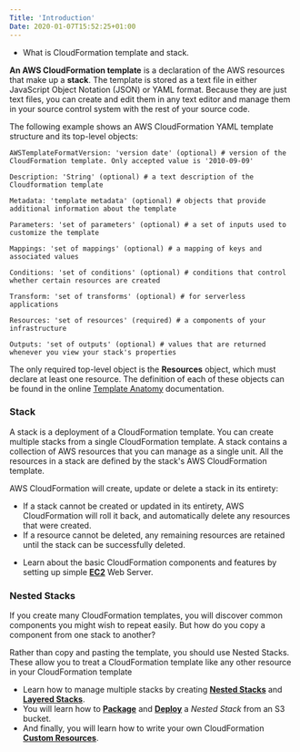 ```yaml
---
Title: 'Introduction'
Date: 2020-01-07T15:52:25+01:00
---
```


+ What is CloudFormation template and stack.

**An AWS CloudFormation template** is a declaration of the AWS resources that make up a **stack**. The template is stored as a text file in either JavaScript Object Notation (JSON) or YAML format. Because they are just text files, you can create and edit them in any text editor and manage them in your source control system with the rest of your source code.

The following example shows an AWS CloudFormation YAML template structure and its top-level objects:

    AWSTemplateFormatVersion: 'version date' (optional) # version of the CloudFormation template. Only accepted value is '2010-09-09'

    Description: 'String' (optional) # a text description of the Cloudformation template
  
    Metadata: 'template metadata' (optional) # objects that provide additional information about the template
  
    Parameters: 'set of parameters' (optional) # a set of inputs used to customize the template
    
    Mappings: 'set of mappings' (optional) # a mapping of keys and associated values 

    Conditions: 'set of conditions' (optional) # conditions that control whether certain resources are created  
  
    Transform: 'set of transforms' (optional) # for serverless applications
  
    Resources: 'set of resources' (required) # a components of your infrastructure   
  
    Outputs: 'set of outputs' (optional) # values that are returned whenever you view your stack's properties

The only required top-level object is the **Resources** object, which must declare at least one resource. The definition of each of these objects can be found in the online [Template Anatomy](https://docs.aws.amazon.com/AWSCloudFormation/latest/UserGuide/template-anatomy.html) documentation.

### Stack

A stack is a deployment of a CloudFormation template. You can create multiple stacks from a single CloudFormation template. A stack contains a collection of AWS resources that you can manage as a single unit. All the resources in a stack are defined by the stack's AWS CloudFormation template.

AWS CloudFormation will create, update or delete a stack in its entirety:

  * If a stack cannot be created or updated in its entirety, AWS CloudFormation will roll it back, and automatically delete any resources that were created.
  * If a resource cannot be deleted, any remaining resources are retained until the stack can be successfully deleted.

+ Learn about the basic CloudFormation components and features by setting up simple **[EC2](https://aws.amazon.com/ec2/)** Web Server. 


 ### Nested Stacks

If you create many CloudFormation templates, you will discover common components you might wish to repeat easily. But how do you copy a component from one stack to another? 

Rather than copy and pasting the template, you should use Nested Stacks. These allow you to treat a CloudFormation template like any other resource in your CloudFormation template
+ Learn how to manage multiple stacks by creating **[Nested Stacks](https://docs.aws.amazon.com/AWSCloudFormation/latest/UserGuide/using-cfn-nested-stacks.html)** and **[Layered Stacks](https://docs.aws.amazon.com/AWSCloudFormation/latest/UserGuide/using-cfn-stack-exports.html)**. 
+ You will learn how to **[Package](https://docs.aws.amazon.com/AWSCloudFormation/latest/UserGuide/using-cfn-cli-package.html)** and **[Deploy](https://docs.aws.amazon.com/AWSCloudFormation/latest/UserGuide/using-cfn-cli-deploy.html)** a _Nested Stack_ from an S3 bucket. 
+ And finally, you will learn how to write your own CloudFormation **[Custom Resources](https://docs.aws.amazon.com/AWSCloudFormation/latest/UserGuide/template-custom-resources.html)**.


